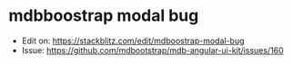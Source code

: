 # mdbboostrap modal bug

* Edit on: https://stackblitz.com/edit/mdboostrap-modal-bug
* Issue: https://github.com/mdbootstrap/mdb-angular-ui-kit/issues/160
